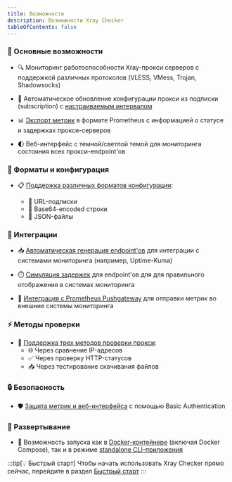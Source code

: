 ```yaml
---
title: Возможности
description: Возможности Xray Checker
tableOfContents: false
---
```


### 🚀 Основные возможности

- 🔍 Мониторинг работоспособности Xray-прокси серверов с поддержкой различных протоколов (VLESS, VMess, Trojan, Shadowsocks)

- 🔄 Автоматическое обновление конфигурации прокси из подписки (subscription) с [настраиваемым интервалом](/ru/configuration/envs#subscription_update_interval)

- 📊 [Экспорт метрик](/ru/integrations/metrics) в формате Prometheus с информацией о статусе и задержках прокси-серверов

- 🌓 Веб-интерфейс с темной/светлой темой для мониторинга состояния всех прокси-endpoint'ов

### 📝 Форматы и конфигурация

- 📋 [Поддержка различных форматов конфигурации](/ru/configuration/subscription):

  - 🔗 URL-подписки
  - 🔐 Base64-encoded строки
  - 📄 JSON-файлы

### 🔌 Интеграции

- 📥 [Автоматическая генерация endpoint'ов](/ru/integrations/uptime-kuma) для интеграции с системами мониторинга (например, Uptime-Kuma)

- ⏱️ [Симуляция задержек](/ru/configuration/advanced-conf) для endpoint'ов для для правильного отображения в системах мониторинга

- 📡 [Интеграция с Prometheus Pushgateway](/ru/integrations/prometheus#интеграция-с-pushgateway) для отправки метрик во внешние системы мониторинга

### ⚡ Методы проверки

- 🔧 [Поддержка трех методов проверки прокси](/ru/configuration/check-methods):
  - 🌐 Через сравнение IP-адресов
  - ✅ Через проверку HTTP-статусов
  - 📥 Через тестирование скачивания файлов

### 🔒 Безопасность

- 🛡️ [Защита метрик и веб-интерфейса](/ru/configuration/advanced-conf#настройка-безопасности) с помощью Basic Authentication

### 🤖 Развертывание

- 🐳 Возможность запуска как в [Docker-контейнере](/ru/usage/docker) (включая Docker Compose), так и в режиме [standalone CLI-приложения](/ru/usage/cli)

:::tip[💡 Быстрый старт]
Чтобы начать использовать Xray Checker прямо сейчас, перейдите в раздел [Быстрый старт](/ru/intro/quick-start)
:::
